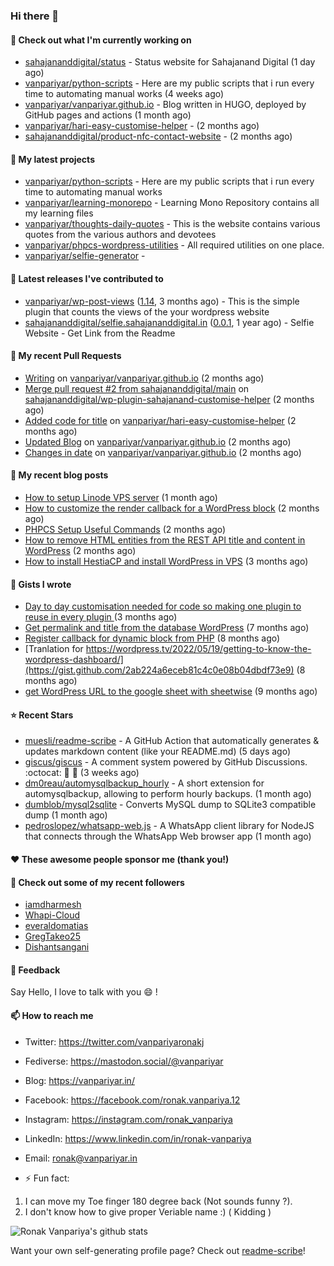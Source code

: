 ### Hi there 👋

#### 👷 Check out what I'm currently working on

- [sahajananddigital/status](https://github.com/sahajananddigital/status) - Status website for Sahajanand Digital (1 day ago)
- [vanpariyar/python-scripts](https://github.com/vanpariyar/python-scripts) - Here are my public scripts that i run every time to automating manual works (4 weeks ago)
- [vanpariyar/vanpariyar.github.io](https://github.com/vanpariyar/vanpariyar.github.io) - Blog written in HUGO, deployed by GitHub pages and actions (1 month ago)
- [vanpariyar/hari-easy-customise-helper](https://github.com/vanpariyar/hari-easy-customise-helper) -  (2 months ago)
- [sahajananddigital/product-nfc-contact-website](https://github.com/sahajananddigital/product-nfc-contact-website) -  (2 months ago)

#### 🌱 My latest projects

- [vanpariyar/python-scripts](https://github.com/vanpariyar/python-scripts) - Here are my public scripts that i run every time to automating manual works
- [vanpariyar/learning-monorepo](https://github.com/vanpariyar/learning-monorepo) - Learning Mono Repository contains all my learning files
- [vanpariyar/thoughts-daily-quotes](https://github.com/vanpariyar/thoughts-daily-quotes) - This is the website contains various quotes from the various authors and devotees
- [vanpariyar/phpcs-wordpress-utilities](https://github.com/vanpariyar/phpcs-wordpress-utilities) - All required utilities on one place.
- [vanpariyar/selfie-generator](https://github.com/vanpariyar/selfie-generator) - 

#### 🔭 Latest releases I've contributed to

- [vanpariyar/wp-post-views](https://github.com/vanpariyar/wp-post-views) ([1.14](https://github.com/vanpariyar/wp-post-views/releases/tag/1.14), 3 months ago) - This is the simple plugin that counts the views of the your wordpress website
- [sahajananddigital/selfie.sahajananddigital.in](https://github.com/sahajananddigital/selfie.sahajananddigital.in) ([0.0.1](https://github.com/sahajananddigital/selfie.sahajananddigital.in/releases/tag/0.0.1), 1 year ago) - Selfie Website - Get Link from the Readme

#### 🔨 My recent Pull Requests

- [Writing](https://github.com/vanpariyar/vanpariyar.github.io/pull/24) on [vanpariyar/vanpariyar.github.io](https://github.com/vanpariyar/vanpariyar.github.io) (2 months ago)
- [Merge pull request #2 from sahajananddigital/main](https://github.com/sahajananddigital/wp-plugin-sahajanand-customise-helper/pull/1) on [sahajananddigital/wp-plugin-sahajanand-customise-helper](https://github.com/sahajananddigital/wp-plugin-sahajanand-customise-helper) (2 months ago)
- [Added code for title](https://github.com/vanpariyar/hari-easy-customise-helper/pull/2) on [vanpariyar/hari-easy-customise-helper](https://github.com/vanpariyar/hari-easy-customise-helper) (2 months ago)
- [Updated Blog](https://github.com/vanpariyar/vanpariyar.github.io/pull/23) on [vanpariyar/vanpariyar.github.io](https://github.com/vanpariyar/vanpariyar.github.io) (2 months ago)
- [Changes in date](https://github.com/vanpariyar/vanpariyar.github.io/pull/22) on [vanpariyar/vanpariyar.github.io](https://github.com/vanpariyar/vanpariyar.github.io) (2 months ago)

#### 📜 My recent blog posts

- [How to setup Linode VPS server](https://vanpariyar.in/blog/how-to-setup-linode-vps-server/) (1 month ago)
- [How to customize the render callback for a WordPress block](https://vanpariyar.in/blog/how-to-customize-the-render-callback-for-a-wordpress-block/) (2 months ago)
- [PHPCS Setup Useful Commands](https://vanpariyar.in/blog/phpcs-setup-useful-commands/) (2 months ago)
- [How to remove HTML entities from the REST API title and content in WordPress](https://vanpariyar.in/blog/how-to-remove-html-entities-from-the-rest-api-title-and-content-in-wordpress/) (2 months ago)
- [How to install HestiaCP and install WordPress in VPS](https://vanpariyar.in/blog/how-to-install-hestiacp-and-install-wordpress-in-vps/) (3 months ago)

#### 📓 Gists I wrote

- [Day to day customisation needed for code so making one plugin to reuse in every plugin ](https://gist.github.com/95880b458a6110bb9f4d8c588cb4f119) (3 months ago)
- [Get permalink and title from the database WordPress](https://gist.github.com/d955fc9b1678f61b5839d306fa0ab55a) (7 months ago)
- [Register callback for dynamic block from PHP](https://gist.github.com/c31889716cefaa9dec24a40e0beb086f) (8 months ago)
- [Tranlation for https://wordpress.tv/2022/05/19/getting-to-know-the-wordpress-dashboard/](https://gist.github.com/2ab224a6eceb81c4c0e08b04dbdf73e9) (8 months ago)
- [get WordPress URL to the google sheet with sheetwise](https://gist.github.com/7d81f4851bca4fd317352296abe642ff) (9 months ago)

#### ⭐ Recent Stars

- [muesli/readme-scribe](https://github.com/muesli/readme-scribe) - A GitHub Action that automatically generates &amp; updates markdown content (like your README.md) (5 days ago)
- [giscus/giscus](https://github.com/giscus/giscus) - A comment system powered by GitHub Discussions. :octocat: :speech_balloon: :gem: (3 weeks ago)
- [dm0reau/automysqlbackup_hourly](https://github.com/dm0reau/automysqlbackup_hourly) - A short extension for automysqlbackup, allowing to perform hourly backups. (1 month ago)
- [dumblob/mysql2sqlite](https://github.com/dumblob/mysql2sqlite) - Converts MySQL dump to SQLite3 compatible dump (1 month ago)
- [pedroslopez/whatsapp-web.js](https://github.com/pedroslopez/whatsapp-web.js) - A WhatsApp client library for NodeJS that connects through the WhatsApp Web browser app (1 month ago)

#### ❤️ These awesome people sponsor me (thank you!)


#### 👯 Check out some of my recent followers

- [iamdharmesh](https://github.com/iamdharmesh)
- [Whapi-Cloud](https://github.com/Whapi-Cloud)
- [everaldomatias](https://github.com/everaldomatias)
- [GregTakeo25](https://github.com/GregTakeo25)
- [Dishantsangani](https://github.com/Dishantsangani)

#### 💬 Feedback

Say Hello, I love to talk with you :smile: !

#### 📫 How to reach me

- Twitter: https://twitter.com/vanpariyaronakj
- Fediverse: https://mastodon.social/@vanpariyar
- Blog: https://vanpariyar.in/
- Facebook: https://facebook.com/ronak.vanpariya.12
- Instagram: https://instagram.com/ronak_vanpariya
- LinkedIn: https://www.linkedin.com/in/ronak-vanpariya
- Email: ronak@vanpariyar.in

- ⚡ Fun fact:

1. I can move my Toe finger 180 degree back (Not sounds funny ?).
2. I don't know how to give proper Veriable name :) ( Kidding )

![Ronak Vanpariya's github stats](https://github-readme-stats.vercel.app/api?username=vanpariyar&show_icons=true&hide_border=true)

Want your own self-generating profile page? Check out [readme-scribe](https://github.com/muesli/readme-scribe)!

